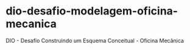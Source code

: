 # dio-desafio-modelagem-oficina-mecanica
DIO - Desafio Construindo um Esquema Conceitual - Oficina Mecânica
